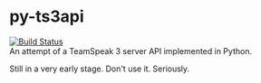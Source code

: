 # py-ts3api
[![Build Status](https://travis-ci.org/rodrigorato/py-ts3api.svg?branch=master)](https://travis-ci.org/rodrigorato/py-ts3api)<br>
An      attempt of a TeamSpeak 3 server API implemented in Python.

Still in a very early stage. Don't use it. Seriously.
